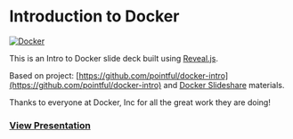 Introduction to Docker
===============

[![Docker](http://ssokurenko.github.io/docker-intro/docker-img/logo.svg)](http://ssokurenko.github.io/docker-intro/)

This is an Intro to Docker slide deck built using [Reveal.js](https://github.com/hakimel/reveal.js).

Based on project: [https://github.com/pointful/docker-intro](https://github.com/pointful/docker-intro) and [Docker Slideshare](http://www.slideshare.net/dotCloud) materials.

Thanks to everyone at Docker, Inc for all the great work they are doing!

### [View Presentation](http://ssokurenko.github.io/docker-intro/)

